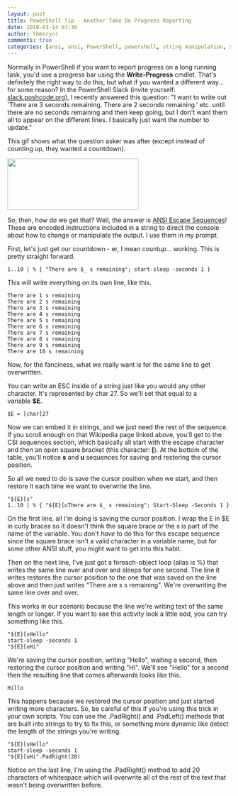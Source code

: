 ```yaml
---
layout: post
title: PowerShell Tip - Another Take On Progress Reporting
date: 2018-03-14 07:30
author: thmsrynr
comments: true
categories: [ansi, ansi, PowerShell, powershell, string manipulation, string manipulation]
---
```

Normally in PowerShell if you want to report progress on a long running task, you'd use a progress bar using the <strong>Write-Progress</strong> cmdlet. That's definitely the right way to do this, but what if you wanted a different way... for some reason? In the PowerShell Slack (invite yourself: <a href="http://slack.poshcode.org" target="_blank" rel="noopener">slack.poshcode.org</a>), I recently answered this question: "I want to write out 'There are 3 seconds remaining. There are 2 seconds remaining.' etc. until there are no seconds remaining and then keep going, but I don't want them all to appear on the different lines. I basically just want the number to update."

This gif shows what the question asker was after (except instead of counting up, they wanted a countdown).

<!--more-->

<img class="alignnone size-full wp-image-709" src="/wp-content/uploads/2018/03/countdown.gif" alt="" width="296" height="116" />

So, then, how do we get that? Well, the answer is <a href="https://en.wikipedia.org/wiki/ANSI_escape_code" target="_blank" rel="noopener">ANSI Escape Sequences</a>! These are encoded instructions included in a string to direct the console about how to change or manipulate the output. I use them in my prompt.

First, let's just get our countdown - er, I mean count<em>up</em>... working. This is pretty straight forward.
```
1..10 | % { "There are $_ s remaining"; start-sleep -seconds 1 }
```
This will write everything on its own line, like this.
```
There are 1 s remaining
There are 2 s remaining
There are 3 s remaining
There are 4 s remaining
There are 5 s remaining
There are 6 s remaining
There are 7 s remaining
There are 8 s remaining
There are 9 s remaining
There are 10 s remaining
```
Now, for the fanciness, what we really want is for the same line to get overwritten.

You can write an ESC inside of a string just like you would any other character. It's represented by char 27. So we'll set that equal to a variable <strong>$E.</strong>
```
$E = [char]27
```
Now we can embed it in strings, and we just need the rest of the sequence. If you scroll enough on that Wikipedia page linked above, you'll get to the CSI sequences section, which basically all start with the escape character and then an open square bracket (this character: <strong>[</strong>). At the bottom of the table, you'll notice <strong>s</strong> and <strong>u</strong> sequences for saving and restoring the cursor position.

So all we need to do is save the cursor position when we start, and then restore it each time we want to overwrite the line.
```
"${E}[s"
1..10 | % { "${E}[uThere are $_ s remaining"; Start-Sleep -Seconds 1 }
```
On the first line, all I'm doing is saving the cursor position. I wrap the E in $E in curly braces so it doesn't think the square brace or the s is part of the name of the variable. You don't <em>have</em> to do this for this escape sequence since the square brace isn't a valid character in a variable name, but for some other ANSI stuff, you might want to get into this habit.

Then on the next line, I've just got a foreach-object loop (alias is %) that writes the same line over and over and sleeps for one second. The line it writes restores the cursor position to the one that was saved on the line above and then just writes "There are x s remaining". We're overwriting the same line over and over.

This works in our scenario because the line we're writing text of the same length or longer. If you want to see this activity look a little odd, you can try something like this.
```
"${E}[sHello"
start-sleep -seconds 1
"${E}[uHi"
```
We're saving the cursor position, writing "Hello", waiting a second, then restoring the cursor position and writing "Hi". We'll see "Hello" for a second then the resulting line that comes afterwards looks like this.
```
Hillo
```
This happens because we restored the cursor position and just started writing more characters. So, be careful of this if you're using this trick in your own scripts. You can use the .PadRight() and .PadLeft() methods that are built into strings to try to fix this, or something more dynamic like detect the length of the strings you're writing.
```
"${E}[sHello"
start-sleep -seconds 1
"${E}[uHi".PadRight(20)
```
Notice on the last line, I'm using the .PadRight() method to add 20 characters of whitespace which will overwrite all of the rest of the text that wasn't being overwritten before.
